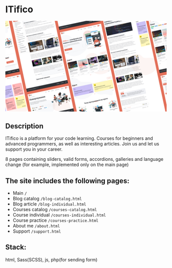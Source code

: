 # ITifico

![Website Screenshot](https://github.com/wildberry22/itifico/blob/main/show.jpg?raw=true)

## Description

ITifico is a platform for your code learning. Courses for beginners and advanced programmers, as well as interesting articles. Join us and let us support you in your career.

8 pages containing sliders, valid forms, accordions, galleries and language change (for example, implemented only on the main page)

## The site includes the following pages:
- Main `/`
- Blog catalog `/blog-catalog.html`
- Blog article `/blog-individual.html`
- Courses catalog `/courses-catalog.html`
- Course individual `/courses-individual.html`
- Course practice `/courses-practice.html`
- About me `/about.html`
- Support `/support.html`

## Stack:
html, Sass(SCSS), js, php(for sending form)
